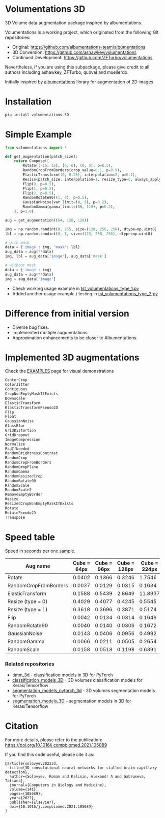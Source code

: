 # Volumentations 3D

3D Volume data augmentation package inspired by albumentations.

Volumentations is a working project, which originated from the following Git repositories:
- Original:                 https://github.com/albumentations-team/albumentations
- 3D Conversion:            https://github.com/ashawkey/volumentations
- Continued Development:    https://github.com/ZFTurbo/volumentations

Nevertheless, if you are using this subpackage, please give credit to all authors including ashawkey, ZFTurbo, qubvel and muellerdo.

Initially inspired by [albumentations](https://github.com/albumentations-team/albumentations) library for augmentation of 2D images.

# Installation

```sh
pip install volumentations-3D
```

# Simple Example

```python
from volumentations import *

def get_augmentation(patch_size):
    return Compose([
        Rotate((-15, 15), (0, 0), (0, 0), p=0.5),
        RandomCropFromBorders(crop_value=0.1, p=0.5),
        ElasticTransform((0, 0.25), interpolation=2, p=0.1),
        Resize(patch_size, interpolation=1, resize_type=0, always_apply=True, p=1.0),
        Flip(0, p=0.5),
        Flip(1, p=0.5),
        Flip(2, p=0.5),
        RandomRotate90((1, 2), p=0.5),
        GaussianNoise(var_limit=(0, 5), p=0.2),
        RandomGamma(gamma_limit=(80, 120), p=0.2),
    ], p=1.0)

aug = get_augmentation((64, 128, 128))

img = np.random.randint(0, 255, size=(128, 256, 256), dtype=np.uint8)
lbl = np.random.randint(0, 1, size=(128, 256, 256), dtype=np.uint8)

# with mask
data = {'image': img, 'mask': lbl}
aug_data = aug(**data)
img, lbl = aug_data['image'], aug_data['mask']

# without mask
data = {'image': img}
aug_data = aug(**data)
img = aug_data['image']

```

* Check working usage example in [tst_volumentations_type_1.py](tst_volumentations_type_1.py)  
* Added another usage example / testing in [tst_volumentations_type_2.py](tst_volumentations_type_2.py)  

# Difference from initial version

* Diverse bug fixes.
* Implemented multiple augmentations.
* Approximation enhancements to be closer to Albumentations.

# Implemented 3D augmentations

Check the [EXAMPLES](EXAMPLES.md) page for visual demonstrations
```python
CenterCrop
ColorJitter
Contiguous
CropNonEmptyMaskIfExists
Downscale
ElasticTransform
ElasticTransformPseudo2D
Flip
Float
GaussianNoise
GlassBlur
GridDistortion
GridDropout
ImageCompression
Normalize
PadIfNeeded
RandomBrightnessContrast
RandomCrop
RandomCropFromBorders
RandomDropPlane
RandomGamma
RandomResizedCrop
RandomRotate90
RandomScale
RandomScale2
RemoveEmptyBorder
Resize
ResizedCropNonEmptyMaskIfExists
Rotate
RotatePseudo2D
Transpose
```

# Speed table

Speed in seconds per one sample.

| Aug name | Cube = 64px | Cube = 96px | Cube = 128px | Cube = 224px | Cube = 256px |
|----------|-------------|-------------|--------------|--------------|--------------|
| Rotate | 0.0402 | 0.1366 | 0.3246 | 1.7546 | 2.6349 | 
| RandomCropFromBorders| 0.0037 | 0.0129 | 0.0315 | 0.1634 | 0.2426 |
| ElasticTransform | 0.1588 | 0.5439 | 2.8649 | 11.8937 | 42.3886 |
| Resize (type = 0) | 0.4029 | 0.4077 | 0.4245 | 0.5545 | 0.6278 |
| Resize (type = 1) | 0.3618 | 0.3696 | 0.3871 | 0.5174 | 0.5896 |
| Flip | 0.0042 | 0.0134 | 0.0314 | 0.1649 | 0.2453 |
| RandomRotate90 | 0.0040 | 0.0140 | 0.0306 | 0.1672 | 0.2439 |
| GaussianNoise | 0.0143 | 0.0406 | 0.0956 | 0.4992 | 0.7381 |
| RandomGamma | 0.0066 | 0.0211 | 0.0505 | 0.2654 |  0.3989 |
| RandomScale | 0.0158 | 0.0518 | 0.1198 | 0.6391 | 0.9457 |

### Related repositories

 * [timm_3d](https://github.com/ZFTurbo/timm_3d) - classification models in 3D for PyTorch
 * [classification_models_3D](https://github.com/ZFTurbo/classification_models_3D) - 3D volumes classification models for Keras/Tensorflow
 * [segmentation_models_pytorch_3d](https://github.com/ZFTurbo/segmentation_models_pytorch_3d) - 3D volumes segmentation models for PyTorch
 * [segmentation_models_3D](https://github.com/ZFTurbo/segmentation_models_3D) - segmentation models in 3D for Keras/Tensorflow

# Citation

For more details, please refer to the publication: https://doi.org/10.1016/j.compbiomed.2021.105089

If you find this code useful, please cite it as:
```
@article{solovyev20223d,
  title={3D convolutional neural networks for stalled brain capillary detection},
  author={Solovyev, Roman and Kalinin, Alexandr A and Gabruseva, Tatiana},
  journal={Computers in Biology and Medicine},
  volume={141},
  pages={105089},
  year={2022},
  publisher={Elsevier},
  doi={10.1016/j.compbiomed.2021.105089}
}
```
